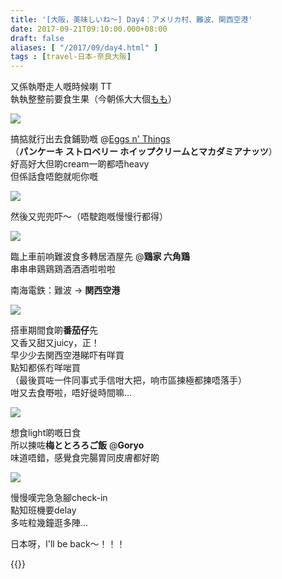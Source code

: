 ```yaml
---
title: '[大阪，美味しいね～] Day4：アメリカ村、難波、関西空港'
date: 2017-09-21T09:10:00.000+08:00
draft: false
aliases: [ "/2017/09/day4.html" ]
tags : [travel-日本-奈良大阪]
---
```


又係執嘢走人嘅時候喇 TT  
執執整整前要食生果（今朝係大大個[もも](https://hidie.net/osaka4a/)）  

![](/images/osaka4b.jpg)

搞掂就行出去食鋪勁嘅 @[Eggs n' Things](https://hidie.net/osaka4b/)  
（**パンケーキ ストロベリー ホイップクリームとマカダミアナッツ**）  
好高好大但啲cream一啲都唔heavy  
但係話食唔飽就呃你嘅  
  
  

[![](https://c1.staticflickr.com/5/4338/36378732250_df3a8bb815_z.jpg)](https://c1.staticflickr.com/5/4338/36378732250_df3a8bb815_z.jpg)

然後又兜兜吓～（唔駛跑嘅慢慢行都得）  

[![](https://c1.staticflickr.com/5/4367/36933861032_85d7bfdc9f_z.jpg)](https://c1.staticflickr.com/5/4367/36933861032_85d7bfdc9f_z.jpg)

臨上車前响難波食多轉居酒屋先 @**鶏家 六角鶏**  
串串串鶏鶏鶏酒酒酒啦啦啦  
  
南海電鉄：難波 → **関西空港**  
  
  

[![](https://c1.staticflickr.com/5/4377/35941114844_2a984ddd8d_z.jpg)](https://c1.staticflickr.com/5/4377/35941114844_2a984ddd8d_z.jpg)

搭車期間食啲**番茄仔**先  
又香又甜又juicy，正！  
早少少去関西空港睇吓有咩買  
點知都係冇咩啱買  
（最後買咗一件同事式手信咁大把，响市區揀極都揀唔落手）  
咁又去食嘢啦，唔好徙時間嘛...  

[![](https://c1.staticflickr.com/5/4359/35941115614_a1efc5b385_z.jpg)](https://c1.staticflickr.com/5/4359/35941115614_a1efc5b385_z.jpg)

想食light啲嘅日食  
所以揀咗**梅ととろろご飯** @**Goryo**  
味道唔錯，感覺食完腸胃同皮膚都好啲  
  
![](/images/kix0.jpg)

慢慢嘆完急急腳check-in  
點知班機要delay  
多咗粒幾鐘逛多陣...  
  
日本呀，I'll be back～！！！  

  
{{<osaka>}}
